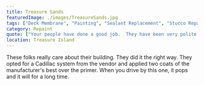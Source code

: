 ```yaml
---
title: Treasure Sands
featuredImage: ./images/TreasureSands.jpg
tags: ["Deck Membrane", "Painting", "Sealant Replacement", "Stucco Repair", "Concrete Restoration", "Floor Coatings", "Multi-Unit Residential"]
category: Repaint
quote: ["Your people have done a good job.  They have been very polite and professional.  Jared was a real asset with the ability to do a wide variety of work while keeping the team working.  I don't know what you pay him, but he's worth every penny.", "John Yeager - Treasurer - Treasure Sands Condominiums"]
location: Treasure Island
---
```


These folks really care about their building.  They did it the right way.  They opted for a Cadillac system from the vendor and applied two coats of the manufacturer's best over the primer.  When you drive by this one, it pops and it will for a long time.

 
